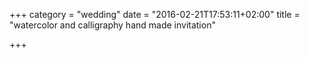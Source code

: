 +++
category = "wedding"
date = "2016-02-21T17:53:11+02:00"
title = "watercolor and calligraphy hand made invitation"

+++
